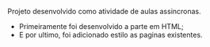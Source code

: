 Projeto desenvolvido como atividade de aulas assincronas.
- Primeiramente foi desenvolvido a parte em HTML;
- E por ultimo, foi adicionado estilo as paginas existentes.

